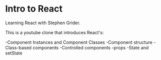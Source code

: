 # Intro to React
Learning React with Stephen Grider.

This is a youtube clone that introduces React's:

-Component Instances and Component Classes
-Component structure
-Class-based components
-Controlled components
-props
-State and setState

